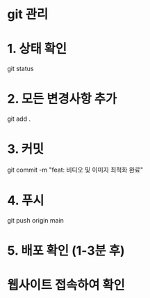 # git 관리

# 1. 상태 확인
git status

# 2. 모든 변경사항 추가
git add .

# 3. 커밋
git commit -m "feat: 비디오 및 이미지 최적화 완료"

# 4. 푸시
git push origin main

# 5. 배포 확인 (1-3분 후)
# 웹사이트 접속하여 확인